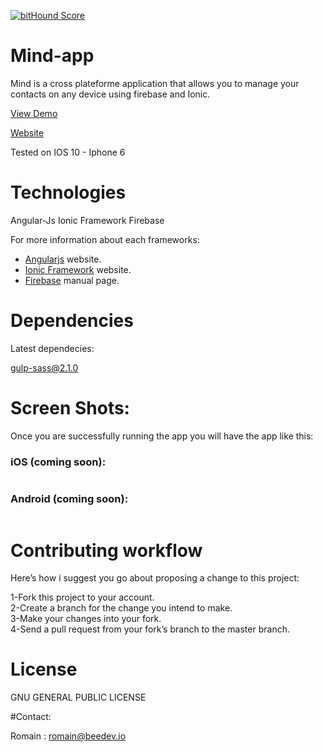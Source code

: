 [![bitHound Score](https://www.bithound.io/github/romain9292)](https://www.bithound.io/github/romain9292)

# Mind-app
Mind is a cross plateforme application that allows you to manage your contacts on any device using firebase and Ionic.

[View Demo](https://sophro.firebaseapp.com/#/login "Demo")

[Website](https://mind-app.fr "Website")

Tested on IOS 10 - Iphone 6

# Technologies

Angular-Js
Ionic Framework
Firebase

For more information about each frameworks:

- [Angularjs][angularjs] website.
- [Ionic Framework][ionic] website.
- [Firebase][firebase] manual page.

[angularjs]: https://angularjs.org/
[ionic]: http://ionicframework.com/
[firebase]: https://firebase.com


# Dependencies

Latest dependecies:

gulp-sass@2.1.0


# Screen Shots:

Once you are successfully running the app you will have the app like this:

### iOS (coming soon): 
<img src="" />

### Android (coming soon): 
<img src="" />

# Contributing workflow

Here’s how i suggest you go about proposing a change to this project:

1-Fork this project to your account.<br>
2-Create a branch for the change you intend to make.<br>
3-Make your changes into your fork.<br>
4-Send a pull request from your fork’s branch to the master branch.<br>

# License

GNU GENERAL PUBLIC LICENSE

#Contact:

Romain : romain@beedev.io


